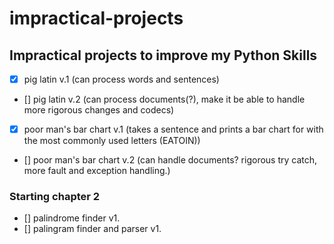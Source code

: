 # impractical-projects

## Impractical projects to improve my Python Skills

- [x] pig latin v.1 (can process words and sentences)
- [] pig latin v.2 (can process documents(?), make it be able to handle more rigorous changes and codecs)

- [x] poor man's bar chart v.1 (takes a sentence and prints a bar chart for with the most commonly used letters (EATOIN))
- [] poor man's bar chart v.2 (can handle documents? rigorous try catch, more fault and exception handling.)

### Starting chapter 2

- [] palindrome finder v1.
- [] palingram finder and parser v1.
